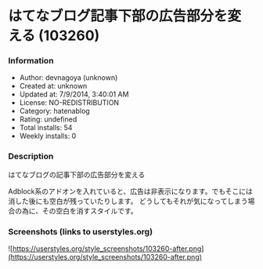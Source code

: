 # はてなブログ記事下部の広告部分を変える (103260)

### Information
- Author: devnagoya (unknown)
- Created at: unknown
- Updated at: 7/9/2014, 3:40:01 AM
- License: NO-REDISTRIBUTION
- Category: hatenablog
- Rating: undefined
- Total installs: 54
- Weekly installs: 0


### Description
はてなブログの記事下部の広告部分を変える

Adblock系のアドオンを入れていると、広告は非表示になります。でもそこには消した後にも空白が残っていたりします。
どうしてもそれが気になってしまう場合の為に、その空白を消すスタイルです。


### Screenshots (links to userstyles.org)
![https://userstyles.org/style_screenshots/103260-after.png](https://userstyles.org/style_screenshots/103260-after.png)


